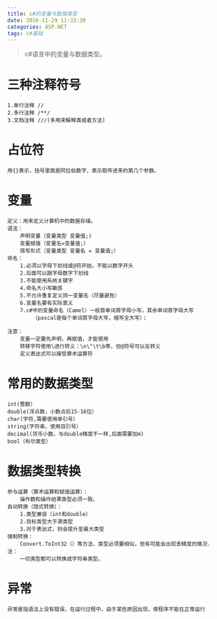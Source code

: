 ```yaml
---
title: c#的变量与数据类型
date: 2016-11-29 11:33:30
categories: ASP.NET
tags: c#基础
---
```

>c#语言中的变量与数据类型。

<!--more-->
# 三种注释符号
    1.单行注释 //
    2.多行注释 /**/
    3.文档注释 ///(多用来解释类或者方法)

# 占位符
    用{}表示，括号里面是阿拉伯数字，表示取传进来的第几个参数。

# 变量
    定义：用来定义计算机中的数据存储。
    语法：
        声明变量（变量类型 变量值;)
        变量赋值（变量名=变量值;）
        简写形式（变量类型 变量名 = 变量值;）
    命名：
        1.必须以字母下划线或@符开始，不能以数字开头
        2.后面可以跟字母数字下划线
        3.不能使用系统关键字
        4.命名大小写敏感
        5.不允许重复定义同一变量名（尽量避免）
        6.变量名要有实际意义
        7.c#中的变量命名（Camel）一般首单词首字母小写，其余单词首字母大写
            （pascal是每个单词首字母大写，缩写全大写）；

    注意：
        变量一定要先声明，再赋值，才能使用
        转移字符使用\进行转义：\n\"\t\b等，但@符号可以反转义
        定义表达式可以接受算术运算符

# 常用的数据类型
    int(整数）
    double(浮点数，小数点后15-16位）
    char(字符,需要使用单引号）
    string(字符串，使用双引号）
    decimal(货币小数，与double精度不一样,后面需要加m)
    bool（布尔类型）

# 数据类型转换
    参与运算（算术运算和赋值运算）：
        操作数和操作结果类型必须一致。
    自动转换（隐式转换）：
        1.类型兼容（int和double）
        2.目标类型大于源类型
        3.对于表达式，则会提升至最大类型
    强制转换：
        Convert.ToInt32（）等方法，类型必须要相似，但有可能会出现丢精度的情况.
    注：
        一切类型都可以转换成字符串类型。

# 异常
    异常是指语法上没有错误，在运行过程中，由于某些原因出现，使程序不能在正常运行